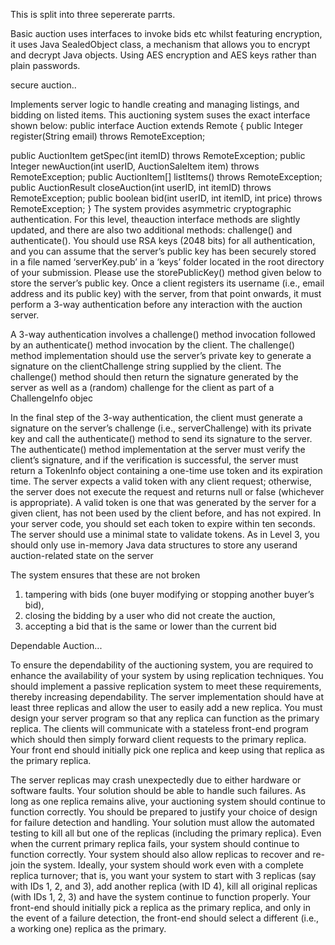 This is split into three sepererate parrts.

Basic auction uses interfaces to invoke bids etc whilst featuring encryption, it uses Java SealedObject class, a
mechanism that allows you to encrypt and decrypt Java objects. Using
AES encryption and AES keys rather than plain passwords.

secure auction..

Implements server logic to handle creating and managing listings, and bidding on listed items.
This auctioning system suses the exact interface shown below:
public interface Auction extends Remote {
 public Integer register(String email) throws RemoteException;

 public AuctionItem getSpec(int itemID) throws RemoteException;
 public Integer newAuction(int userID, AuctionSaleItem item) throws RemoteException;
 public AuctionItem[] listItems() throws RemoteException;
public AuctionResult closeAuction(int userID, int itemID) throws RemoteException;
public boolean bid(int userID, int itemID, int price) throws RemoteException;
}
The system provides asymmetric cryptographic authentication. For this level, theauction
interface methods are slightly updated, and there are also two additional methods: challenge() and
authenticate(). 
You should use RSA keys (2048 bits) for all authentication, and you can assume that the server’s public
key has been securely stored in a file named ‘serverKey.pub’ in a ‘keys’ folder located in the root directory
of your submission. Please use the storePublicKey() method given below to store the server’s public
key. Once a client registers its username (i.e., email address and its public key) with the server, from
that point onwards, it must perform a 3-way authentication before any interaction with the auction
server. 

A 3-way authentication involves a challenge() method invocation followed by an authenticate()
method invocation by the client. The challenge() method implementation should use the server’s private
key to generate a signature on the clientChallenge string supplied by the client. The challenge() method
should then return the signature generated by the server as well as a (random) challenge for the client
as part of a ChallengeInfo objec

In the final step of the 3-way authentication, the client must generate a signature on the server’s
challenge (i.e., serverChallenge) with its private key and call the authenticate() method to send its
signature to the server. The authenticate() method implementation at the server must verify the client’s
signature, and if the verification is successful, the server must return a TokenInfo object containing a
one-time use token and its expiration time.
The server expects a valid token with any client request; otherwise, the server does not execute the
request and returns null or false (whichever is appropriate). A valid token is one that was generated by
the server for a given client, has not been used by the client before, and has not expired. In your server
code, you should set each token to expire within ten seconds. The server should use a minimal state
to validate tokens. As in Level 3, you should only use in-memory Java data structures to store any userand auction-related state on the server

The system ensures that these are not broken
1) tampering with bids (one buyer modifying or stopping another buyer’s bid),
2) closing the bidding by a user who did not create the auction,
3) accepting a bid that is the same or lower than the current bid


Dependable Auction...

To ensure the dependability of the auctioning system, you are required to enhance the
availability of your system by using replication techniques. You should implement a passive
replication system to meet these requirements, thereby increasing dependability.
The server implementation should have at least three replicas and allow the user to easily add a
new replica. You must design your server program so that any replica can function as the primary
replica. The clients will communicate with a stateless front-end program which should then
simply forward client requests to the primary replica. Your front end should initially pick one
replica and keep using that replica as the primary replica.

The server replicas may crash unexpectedly due to either hardware or software faults. Your
solution should be able to handle such failures. As long as one replica remains alive, your
auctioning system should continue to function correctly. You should be prepared to justify your
choice of design for failure detection and handling.
Your solution must allow the automated testing to kill all but one of the replicas (including the
primary replica). Even when the current primary replica fails, your system should continue to
function correctly. Your system should also allow replicas to recover and re-join the system.
Ideally, your system should work even with a complete replica turnover; that is, you want your
system to start with 3 replicas (say with IDs 1, 2, and 3), add another replica (with ID 4), kill all
original replicas (with IDs 1, 2, 3) and have the system continue to function properly.
Your front-end should initially pick a replica as the primary replica, and only in the event of a
failure detection, the front-end should select a different (i.e., a working one) replica as the
primary.
